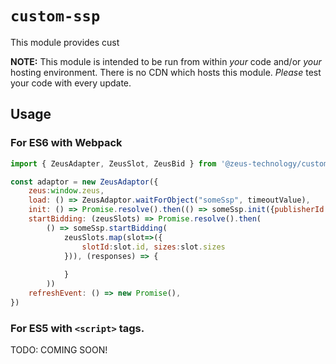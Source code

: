 # `custom-ssp`

This module provides cust

**NOTE:** This module is intended to be run from within _your_ code and/or _your_ hosting environment. There is no CDN which hosts this module. _Please_ test your code with every update.

## Usage

### For ES6 with Webpack

```js
import { ZeusAdapter, ZeusSlot, ZeusBid } from '@zeus-technology/custom-ssp';

const adaptor = new ZeusAdaptor({
	zeus:window.zeus,
	load: () => ZeusAdaptor.waitForObject("someSsp", timeoutValue),
	init: () => Promise.resolve().then(() => someSsp.init({publisherId:"ABC123"})),
	startBidding: (zeusSlots) => Promise.resolve().then(
		() => someSsp.startBidding(
			zeusSlots.map(slot=>({
				slotId:slot.id, sizes:slot.sizes
			})), (responses) => {
				
			}
		))
	refreshEvent: () => new Promise(),
})
```

### For ES5 with `<script>` tags.

TODO: COMING SOON!